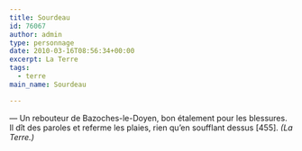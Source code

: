 ```yaml
---
title: Sourdeau
id: 76067
author: admin
type: personnage
date: 2010-03-16T08:56:34+00:00
excerpt: La Terre
tags:
  - terre
main_name: Sourdeau

---
```

— Un rebouteur de Bazoches-le-Doyen, bon étalement pour les blessures. Il dît des paroles et referme les plaies, rien qu&rsquo;en soufflant dessus [455]. _(La Terre.)_